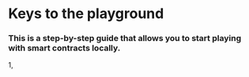# Keys to the playground
### This is a step-by-step guide that allows you to start playing with smart contracts locally.
1, 